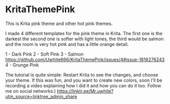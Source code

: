 # KritaThemePink
This is Krita pink theme and other hot pink themes.


I made 4 different templates for the pink theme in Krita.
The first one is the darkest the second one is softer with light tones,
the third would be salmon and the room is very hot pink and has a little orange detail.

1 - Dark Pink
2 - Soft Pink
3 - Salmon
https://github.com/Uwhite666/KritaThemePink/issues/4#issue-1816276243
4 - Grunge Pink

The tutorial is quite simple:
Restart Krita to see the changes, and choose your theme. 
If this was fun, and you want to create new colors, soon I'll be recording a video explaining how I did it and how you can do it too.
Follow me on social networks:)
https://linktr.ee/Mr.uwhite?utm_source=linktree_admin_share
